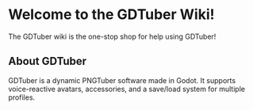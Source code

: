 # Welcome to the GDTuber Wiki!
The GDTuber wiki is the one-stop shop for help using GDTuber!

## About GDTuber
GDTuber is a dynamic PNGTuber software made in Godot. It supports voice-reactive avatars, accessories, and a save/load system for multiple profiles.
